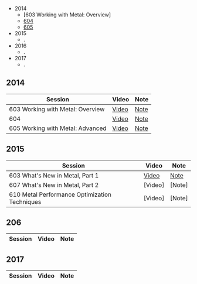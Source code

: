 

* 2014
  * [603 Working with Metal: Overview]
  * [604 ](2014/604-working-with-metal-fundamentals.md)
  * [605 ]()
* 2015
  * .
* 2016
  * .
* 2017
  * .


## 2014

Session | Video | Note
--|--|--
603 Working with Metal: Overview|[Video](https://developer.apple.com/videos/play/wwdc2014/603/)|[Note](2014/603-working-with-metal-overview.md)
604 |[Video](https://developer.apple.com/videos/play/wwdc2014/604/)|[Note](2014/604-working-with-metal-fundamentals.md)
605 Working with Metal: Advanced|[Video](https://developer.apple.com/videos/play/wwdc2014/605/) | [Note](2014/605-working-with-metal-advanced.md)


## 2015

Session | Video | Note
--|--|--
603 What's New in Metal, Part 1 |[Video](https://developer.apple.com/videos/play/wwdc2015/603/)| [Note]()
607 What's New in Metal, Part 2 |[Video]| [Note]
610 Metal Performance Optimization Techniques |[Video]| [Note]
## 206

Session | Video | Note
--|--|--

## 2017

Session | Video | Note
--|--|--
